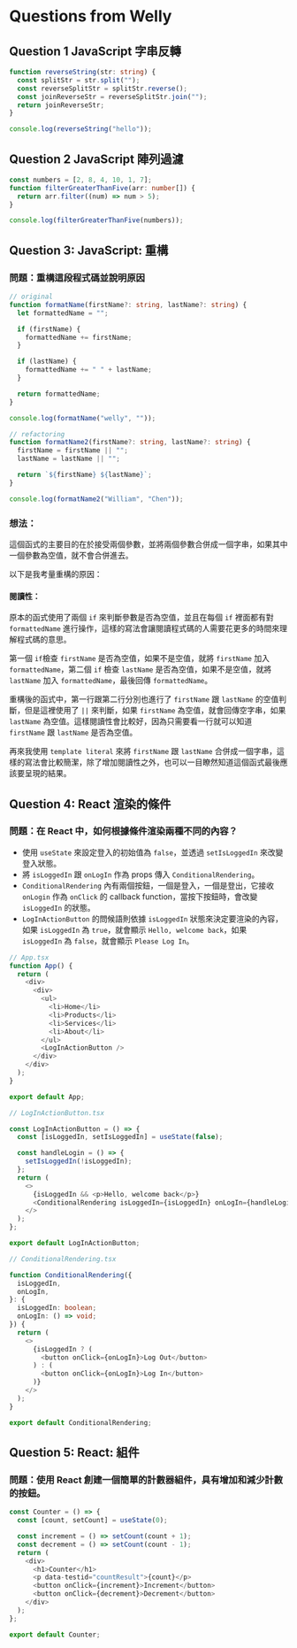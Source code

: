 # Questions from Welly

## Question 1 JavaScript 字串反轉

```typescript
function reverseString(str: string) {
  const splitStr = str.split("");
  const reverseSplitStr = splitStr.reverse();
  const joinReverseStr = reverseSplitStr.join("");
  return joinReverseStr;
}

console.log(reverseString("hello"));
```

## Question 2 JavaScript 陣列過濾

```typescript
const numbers = [2, 8, 4, 10, 1, 7];
function filterGreaterThanFive(arr: number[]) {
  return arr.filter((num) => num > 5);
}

console.log(filterGreaterThanFive(numbers));
```

## Question 3: JavaScript: 重構

### 問題：重構這段程式碼並說明原因

```typescript
// original
function formatName(firstName?: string, lastName?: string) {
  let formattedName = "";

  if (firstName) {
    formattedName += firstName;
  }

  if (lastName) {
    formattedName += " " + lastName;
  }

  return formattedName;
}

console.log(formatName("welly", ""));

// refactoring
function formatName2(firstName?: string, lastName?: string) {
  firstName = firstName || "";
  lastName = lastName || "";

  return `${firstName} ${lastName}`;
}

console.log(formatName2("William", "Chen"));
```

### 想法：

這個函式的主要目的在於接受兩個參數，並將兩個參數合併成一個字串，如果其中一個參數為空值，就不會合併進去。

以下是我考量重構的原因：

#### 閱讀性：

原本的函式使用了兩個 `if` 來判斷參數是否為空值，並且在每個 `if` 裡面都有對 `formattedName` 進行操作，這樣的寫法會讓閱讀程式碼的人需要花更多的時間來理解程式碼的意思。

第一個 `if`檢查 `firstName` 是否為空值，如果不是空值，就將 `firstName` 加入 `formattedName`，第二個 `if` 檢查 `lastName` 是否為空值，如果不是空值，就將 `lastName` 加入 `formattedName`，最後回傳 `formattedName`。

重構後的函式中，第一行跟第二行分別也進行了 `firstName` 跟 `lastName` 的空值判斷，但是這裡使用了 `||` 來判斷，如果 `firstName` 為空值，就會回傳空字串，如果 `lastName` 為空值。這樣閱讀性會比較好，因為只需要看一行就可以知道 `firstName` 跟 `lastName` 是否為空值。

再來我使用 `template literal` 來將 `firstName` 跟 `lastName` 合併成一個字串，這樣的寫法會比較簡潔，除了增加閱讀性之外，也可以一目瞭然知道這個函式最後應該要呈現的結果。

## Question 4: React 渲染的條件

### 問題：在 React 中，如何根據條件渲染兩種不同的內容？

- 使用 `useState` 來設定登入的初始值為 `false`，並透過 `setIsLoggedIn` 來改變登入狀態。
- 將 `isLoggedIn` 跟 `onLogIn` 作為 props 傳入 `ConditionalRendering`。
- `ConditionalRendering` 內有兩個按鈕，一個是登入，一個是登出，它接收 `onLogin` 作為 `onClick` 的 callback function，當按下按鈕時，會改變 `isLoggedIn` 的狀態。
- `LogInActionButton` 的問候語則依據 `isLoggedIn` 狀態來決定要渲染的內容，如果 `isLoggedIn` 為 `true`，就會顯示 `Hello, welcome back`，如果 `isLoggedIn` 為 `false`，就會顯示 `Please Log In`。

```typescript
// App.tsx
function App() {
  return (
    <div>
      <div>
        <ul>
          <li>Home</li>
          <li>Products</li>
          <li>Services</li>
          <li>About</li>
        </ul>
        <LogInActionButton />
      </div>
    </div>
  );
}

export default App;
```

```typescript
// LogInActionButton.tsx

const LogInActionButton = () => {
  const [isLoggedIn, setIsLoggedIn] = useState(false);

  const handleLogin = () => {
    setIsLoggedIn(!isLoggedIn);
  };
  return (
    <>
      {isLoggedIn && <p>Hello, welcome back</p>}
      <ConditionalRendering isLoggedIn={isLoggedIn} onLogIn={handleLogin} />
    </>
  );
};

export default LogInActionButton;
```

```typescript
// ConditionalRendering.tsx

function ConditionalRendering({
  isLoggedIn,
  onLogIn,
}: {
  isLoggedIn: boolean;
  onLogIn: () => void;
}) {
  return (
    <>
      {isLoggedIn ? (
        <button onClick={onLogIn}>Log Out</button>
      ) : (
        <button onClick={onLogIn}>Log In</button>
      )}
    </>
  );
}

export default ConditionalRendering;
```

## Question 5: React: 組件

### 問題：使用 React 創建一個簡單的計數器組件，具有增加和減少計數的按鈕。

```typescript
const Counter = () => {
  const [count, setCount] = useState(0);

  const increment = () => setCount(count + 1);
  const decrement = () => setCount(count - 1);
  return (
    <div>
      <h1>Counter</h1>
      <p data-testid="countResult">{count}</p>
      <button onClick={increment}>Increment</button>
      <button onClick={decrement}>Decrement</button>
    </div>
  );
};

export default Counter;
```
